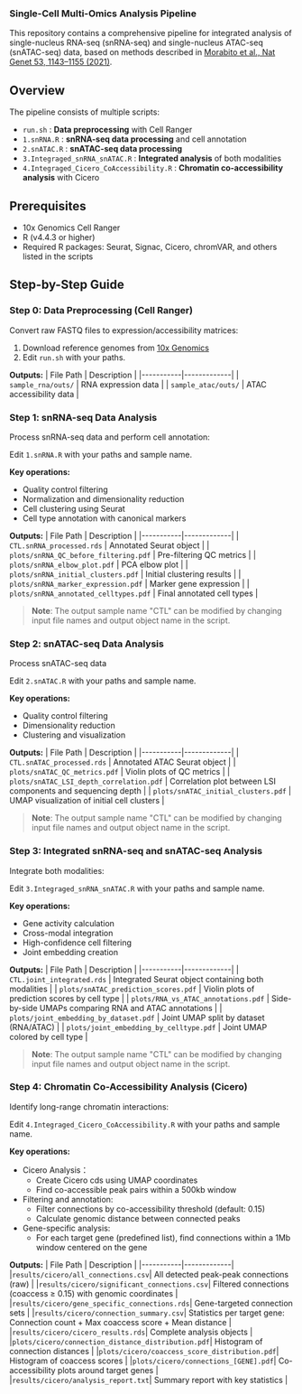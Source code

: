 ### Single-Cell Multi-Omics Analysis Pipeline

This repository contains a comprehensive pipeline for integrated analysis of single-nucleus RNA-seq (snRNA-seq) and single-nucleus ATAC-seq (snATAC-seq) data, based on methods described in [Morabito et al., Nat Genet 53, 1143–1155 (2021)](https://doi.org/10.1038/s41588-021-00894-z).

## Overview
The pipeline consists of multiple scripts:
- `run.sh` : **Data preprocessing** with Cell Ranger
- `1.snRNA.R` : **snRNA-seq data processing** and cell annotation
- `2.snATAC.R` : **snATAC-seq data processing**
- `3.Integraged_snRNA_snATAC.R` : **Integrated analysis** of both modalities
- `4.Integraged_Cicero_CoAccessibility.R` : **Chromatin co-accessibility analysis** with Cicero

## Prerequisites
- 10x Genomics Cell Ranger
- R (v4.4.3 or higher)
- Required R packages: Seurat, Signac, Cicero, chromVAR, and others listed in the scripts

## Step-by-Step Guide

### Step 0: Data Preprocessing (Cell Ranger)
Convert raw FASTQ files to expression/accessibility matrices:

1. Download reference genomes from [10x Genomics](https://www.10xgenomics.com/software)
2. Edit `run.sh` with your paths.

**Outputs:**
| File Path | Description |
|-----------|-------------|
| `sample_rna/outs/` | RNA expression data |
| `sample_atac/outs/` | ATAC accessibility data |

### Step 1: snRNA-seq Data Analysis
Process snRNA-seq data and perform cell annotation:

Edit `1.snRNA.R` with your paths and sample name.

**Key operations:**
- Quality control filtering
- Normalization and dimensionality reduction
- Cell clustering using Seurat
- Cell type annotation with canonical markers

**Outputs:**
| File Path | Description |
|-----------|-------------|
| `CTL.snRNA_processed.rds` | Annotated Seurat object |
| `plots/snRNA_QC_before_filtering.pdf` | Pre-filtering QC metrics |
| `plots/snRNA_elbow_plot.pdf` | PCA elbow plot |
| `plots/snRNA_initial_clusters.pdf` | Initial clustering results |
| `plots/snRNA_marker_expression.pdf` | Marker gene expression |
| `plots/snRNA_annotated_celltypes.pdf` | Final annotated cell types |
> **Note**: The output sample name "CTL" can be modified by changing input file names and output object name in the script.

### Step 2: snATAC-seq Data Analysis
Process snATAC-seq data

Edit `2.snATAC.R` with your paths and sample name.

**Key operations:**
- Quality control filtering
- Dimensionality reduction
- Clustering and visualization

**Outputs:**
| File Path | Description |
|-----------|-------------|
| `CTL.snATAC_processed.rds` | Annotated ATAC Seurat object |
| `plots/snATAC_QC_metrics.pdf` | Violin plots of QC metrics |
| `plots/snATAC_LSI_depth_correlation.pdf` | Correlation plot between LSI components and sequencing depth |
| `plots/snATAC_initial_clusters.pdf` | UMAP visualization of initial cell clusters |
> **Note**: The output sample name "CTL" can be modified by changing input file names and output object name in the script.

### Step 3: Integrated snRNA-seq and snATAC-seq Analysis
Integrate both modalities:

Edit `3.Integraged_snRNA_snATAC.R` with your paths and sample name.

**Key operations:**
- Gene activity calculation
- Cross-modal integration
- High-confidence cell filtering
- Joint embedding creation

**Outputs:**
| File Path | Description |
|-----------|-------------|
| `CTL.joint_integrated.rds` | Integrated Seurat object containing both modalities |
| `plots/snATAC_prediction_scores.pdf` | Violin plots of prediction scores by cell type |
| `plots/RNA_vs_ATAC_annotations.pdf` | Side-by-side UMAPs comparing RNA and ATAC annotations |
| `plots/joint_embedding_by_dataset.pdf` | Joint UMAP split by dataset (RNA/ATAC) |
| `plots/joint_embedding_by_celltype.pdf` | Joint UMAP colored by cell type |
> **Note**: The output sample name "CTL" can be modified by changing input file names and output object name in the script.

### Step 4: Chromatin Co-Accessibility Analysis (Cicero)
Identify long-range chromatin interactions:

Edit `4.Integraged_Cicero_CoAccessibility.R` with your paths and sample name.

**Key operations:**
- Cicero Analysis：
  - Create Cicero cds using UMAP coordinates
  - Find co-accessible peak pairs within a 500kb window
- Filtering and annotation:
  - Filter connections by co-accessibility threshold (default: 0.15)
  - Calculate genomic distance between connected peaks
- Gene-specific analysis:
  - For each target gene (predefined list), find connections within a 1Mb window centered on the gene

**Outputs:**
| File Path | Description |
|-----------|-------------|
|`results/cicero/all_connections.csv`|	All detected peak-peak connections (raw) |
|`results/cicero/significant_connections.csv`|	Filtered connections (coaccess ≥ 0.15) with genomic coordinates |
|`results/cicero/gene_specific_connections.rds`|	Gene-targeted connection sets |
|`results/cicero/connection_summary.csv`|	Statistics per target gene: Connection count + Max coaccess score + Mean distance |
|`results/cicero/cicero_results.rds`|	Complete analysis objects |
|`plots/cicero/connection_distance_distribution.pdf`|	Histogram of connection distances |
|`plots/cicero/coaccess_score_distribution.pdf`|	Histogram of coaccess scores |
|`plots/cicero/connections_[GENE].pdf`|	Co-accessibility plots around target genes |
|`results/cicero/analysis_report.txt`|	Summary report with key statistics |
